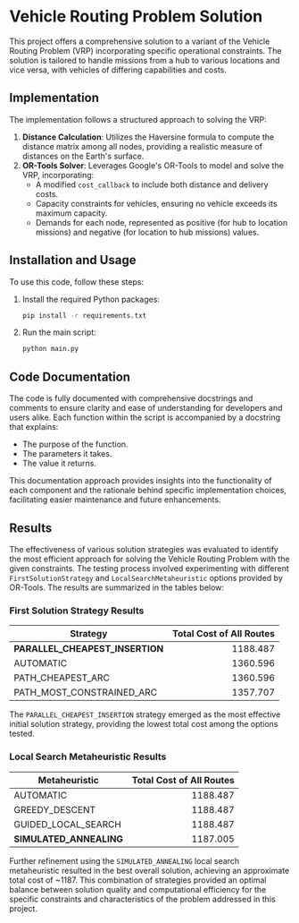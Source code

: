 # Vehicle Routing Problem Solution

This project offers a comprehensive solution to a variant of the Vehicle Routing Problem (VRP) incorporating specific operational constraints. The solution is tailored to handle missions from a hub to various locations and vice versa, with vehicles of differing capabilities and costs.

## Implementation

The implementation follows a structured approach to solving the VRP:

1. **Distance Calculation**: Utilizes the Haversine formula to compute the distance matrix among all nodes, providing a realistic measure of distances on the Earth's surface.
2. **OR-Tools Solver**: Leverages Google's OR-Tools to model and solve the VRP, incorporating:
   - A modified `cost_callback` to include both distance and delivery costs.
   - Capacity constraints for vehicles, ensuring no vehicle exceeds its maximum capacity.
   - Demands for each node, represented as positive (for hub to location missions) and negative (for location to hub missions) values.

## Installation and Usage

To use this code, follow these steps:

1. Install the required Python packages:
    ```bash
    pip install -r requirements.txt
2. Run the main script:
    ```bash
    python main.py

## Code Documentation

The code is fully documented with comprehensive docstrings and comments to ensure clarity and ease of understanding for developers and users alike. Each function within the script is accompanied by a docstring that explains:

- The purpose of the function.
- The parameters it takes.
- The value it returns.

This documentation approach provides insights into the functionality of each component and the rationale behind specific implementation choices, facilitating easier maintenance and future enhancements.

## Results

The effectiveness of various solution strategies was evaluated to identify the most efficient approach for solving the Vehicle Routing Problem with the given constraints. The testing process involved experimenting with different `FirstSolutionStrategy` and `LocalSearchMetaheuristic` options provided by OR-Tools. The results are summarized in the tables below:

### First Solution Strategy Results

| Strategy                       | Total Cost of All Routes |
|--------------------------------|-------------------------:|
| **PARALLEL_CHEAPEST_INSERTION**|                  1188.487|
| AUTOMATIC                     |                  1360.596|
| PATH_CHEAPEST_ARC             |                  1360.596|
| PATH_MOST_CONSTRAINED_ARC     |                  1357.707|

The `PARALLEL_CHEAPEST_INSERTION` strategy emerged as the most effective initial solution strategy, providing the lowest total cost among the options tested.

### Local Search Metaheuristic Results

| Metaheuristic         | Total Cost of All Routes |
|-----------------------|-------------------------:|
| AUTOMATIC             |                  1188.487|
| GREEDY_DESCENT        |                  1188.487|
| GUIDED_LOCAL_SEARCH   |                  1188.487|
| **SIMULATED_ANNEALING**|                 1187.005|

Further refinement using the `SIMULATED_ANNEALING` local search metaheuristic resulted in the best overall solution, achieving an approximate total cost of ~1187. This combination of strategies provided an optimal balance between solution quality and computational efficiency for the specific constraints and characteristics of the problem addressed in this project.
